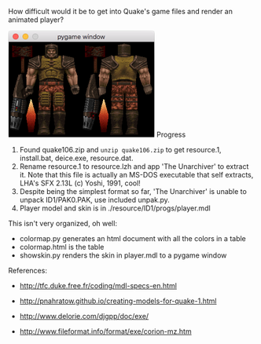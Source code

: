 How difficult would it be to get into Quake's game files and render an animated player?

![](./misc/showskin.png)
Progress

1. Found quake106.zip and `unzip quake106.zip` to get resource.1, install.bat, deice.exe, resource.dat.
2. Rename resource.1 to resource.lzh and app 'The Unarchiver' to extract it. Note that this file is actually an MS-DOS executable that self extracts, LHA's SFX 2.13L (c) Yoshi, 1991, cool!
3. Despite being the simplest format so far, 'The Unarchiver' is unable to unpack ID1/PAK0.PAK, use included unpak.py.
4. Player model and skin is in ./resource/ID1/progs/player.mdl

This isn't very organized, oh well:

* colormap.py generates an html document with all the colors in a table
* colormap.html is the table
* showskin.py renders the skin in player.mdl to a pygame window

References:

* http://tfc.duke.free.fr/coding/mdl-specs-en.html
* http://pnahratow.github.io/creating-models-for-quake-1.html
* http://www.delorie.com/djgpp/doc/exe/


* http://www.fileformat.info/format/exe/corion-mz.htm